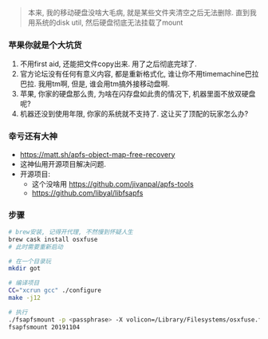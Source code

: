 > 本来, 我的移动硬盘没啥大毛病, 就是某些文件夹清空之后无法删除. 直到我用系统的disk util, 然后硬盘彻底无法挂载了mount

### 苹果你就是个大坑货

1. 不用first aid, 还能把文件copy出来. 用了之后彻底完球了.
2. 官方论坛没有任何有意义内容, 都是重新格式化, 谁让你不用timemachine巴拉巴拉. 我用tm啊, 但是, 谁会用tm搞外接移动盘啊. 
3. 苹果, 你家的硬盘那么贵, 为啥在闪存盘如此贵的情况下, 机器里面不放双硬盘呢? 
4. 机器还没到使用年限, 你家的系统就不支持了. 这让买了顶配的玩家怎么办?

### 幸亏还有大神

- https://matt.sh/apfs-object-map-free-recovery
- 这神仙用开源项目解决问题.
- 开源项目:
  - 这个没啥用 https://github.com/jivanpal/apfs-tools
  - https://github.com/libyal/libfsapfs

### 步骤

```sh
# brew安装, 记得开代理, 不然慢到怀疑人生
brew cask install osxfuse
# 此时需要重新启动

# 在一个目录玩
mkdir got

# 编译项目
CC="xcrun gcc" ./configure
make -j12

# 执行
./fsapfsmount -p <passphrase> -X volicon=/Library/Filesystems/osxfuse.fs/Contents/Resources/Volume.icns /dev/disk3 got
fsapfsmount 20191104
```

